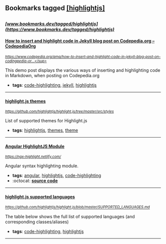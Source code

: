 ## Bookmarks tagged [[highlightjs]](https://www.bookmarks.dev/search?q=[highlightjs])

_<sup><sup>[www.bookmarks.dev/tagged/highlightjs](https://www.bookmarks.dev/tagged/highlightjs)</sup></sup>_
---
#### [How to insert and highlight code in Jekyll blog post on Codepedia.org – CodepediaOrg](https://www.codepedia.org/ama/how-to-insert-and-highlight-code-in-jekyll-blog-post-on-codingpedia-org)
_<sup>https://www.codepedia.org/ama/how-to-insert-and-highlight-code-in-jekyll-blog-post-on-codingpedia-or...</sup>_

This demo post displays the various ways of inserting and highlighting code in Markdown, when posting on Codepedia.org
* **tags**: [code-highlighting](../tagged/code-highlighting.md), [jekyll](../tagged/jekyll.md), [highlightjs](../tagged/highlightjs.md)
---
#### [highlight.js themes ](https://github.com/highlightjs/highlight.js/tree/master/src/styles)
_<sup>https://github.com/highlightjs/highlight.js/tree/master/src/styles</sup>_

List of supported themes for Highlight.js
* **tags**: [highlightjs](../tagged/highlightjs.md), [themes](../tagged/themes.md), [theme](../tagged/theme.md)
---
#### [Angular HighlightJS Module](https://ngx-highlight.netlify.com/)
_<sup>https://ngx-highlight.netlify.com/</sup>_

Angular syntax highlighting module.
* **tags**: [angular](../tagged/angular.md), [highlightjs](../tagged/highlightjs.md), [code-highlighting](../tagged/code-highlighting.md)
* :octocat: **[source code](https://github.com/MurhafSousli/ngx-highlightjs)**
---
#### [highlight.js supported languages](https://github.com/highlightjs/highlight.js/blob/master/SUPPORTED_LANGUAGES.md)
_<sup>https://github.com/highlightjs/highlight.js/blob/master/SUPPORTED_LANGUAGES.md</sup>_

The table below shows the full list of supported languages (and corresponding classes/aliases)
* **tags**: [code-highlighting](../tagged/code-highlighting.md), [highlightjs](../tagged/highlightjs.md)
---
